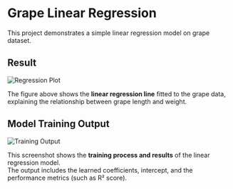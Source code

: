 # Grape Linear Regression

This project demonstrates a simple linear regression model on grape dataset.

## Result

![Regression Plot](https://github.com/user-attachments/assets/5d2a9548-8d7d-4afa-916a-0046f42f4ad9)

The figure above shows the **linear regression line** fitted to the grape data, explaining the relationship between grape length and weight.


## Model Training Output

![Training Output](https://github.com/user-attachments/assets/fd3f87bd-0d67-45ef-9c40-01bbce886082)

This screenshot shows the **training process and results** of the linear regression model.  
The output includes the learned coefficients, intercept, and the performance metrics (such as R² score).
